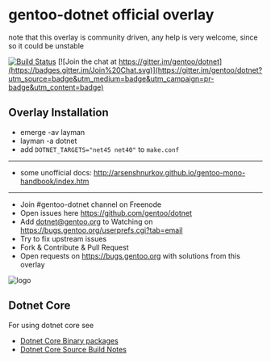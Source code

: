 gentoo-dotnet official overlay
==============================

note that this overlay is community driven, any help is very welcome, since so it could be unstable

[![Build Status](https://travis-ci.org/gentoo/dotnet.png?branch=master)](https://travis-ci.org/gentoo/dotnet)
[![Join the chat at https://gitter.im/gentoo/dotnet](https://badges.gitter.im/Join%20Chat.svg)](https://gitter.im/gentoo/dotnet?utm_source=badge&utm_medium=badge&utm_campaign=pr-badge&utm_content=badge)

Overlay Installation
--------------------

 - emerge -av layman
 - layman -a dotnet
 - add `DOTNET_TARGETS="net45 net40"` to `make.conf`

<hr/>

 - some unofficial docs: http://arsenshnurkov.github.io/gentoo-mono-handbook/index.htm

<hr/>

 - Join #gentoo-dotnet channel on Freenode
 - Open issues here https://github.com/gentoo/dotnet
 - Add dotnet@gentoo.org to Watching on https://bugs.gentoo.org/userprefs.cgi?tab=email
 - Try to fix upstream issues
 - Fork & Contribute & Pull Request
 - Open requests on https://bugs.gentoo.org with solutions from this overlay

![logo](http://i.imgur.com/4OmyG5d.jpg)


Dotnet Core
-----------

For using dotnet core see

 - [Dotnet Core Binary packages](Documentation/DotnetCore-Bin.md)
 - [Dotnet Core Source Build Notes](Documentation/DotnetCore-Src.md)

